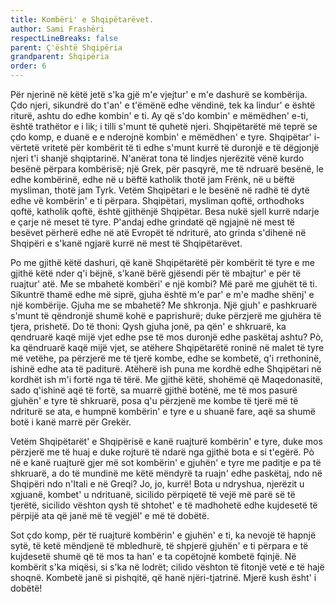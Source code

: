 ```yaml
---
title: Kombëri' e Shqipëtarëvet.
author: Sami Frashëri
respectLineBreaks: false
parent: Ç'është Shqipëria
grandparent: Shqipëria
order: 6
---
```


Për njerinë në këtë jetë s'ka gjë m'e vjejtur' e m'e
dashurë se kombërija. Çdo njeri, sikundrë do t'an' e
t'ëmënë edhe vëndinë, tek ka lindur' e është riturë, ashtu
do edhe kombin' e ti. Ay që s'do kombin' e mëmëdhen' e-ti,
është trathëtor e i lik; i tilli s'munt të quhetë njeri.
Shqipëtarëtë më teprë se çdo komp, e duanë e e nderojnë
kombin' e mëmëdhen' e tyre. Shqipëtar' i-vërtetë vritetë
për kombërit të ti edhe s'munt kurrë të duronjë e të
dëgjonjë njeri t'i shanjë shqiptarinë. N'anërat tona të
lindjes njerëzitë vënë kurdo besënë përpara kombërisë;
një Grek, për pasqyrë, me të ndruarë besënë, le edhe
kombërinë, edhe në u bëftë katholik thotë jam Frënk, në
u bëftë mysliman, thotë jam Tyrk. Vetëm Shqipëtari e le
besënë në radhë të dytë edhe vë kombërin' e ti përpara.
Shqipëtari, mysliman qoftë, orthodhoks qoftë, katholik
qoftë, është gjithënjë Shqipëtar. Besa nukë sjell kurrë
ndarje e çarje në meset të tyre. P'andaj edhe grindatë që
ngjajnë në mest të besëvet përherë edhe në atë Evropët të
ndriturë, ato grinda s'dihenë në Shqipëri e s'kanë ngjarë
kurrë në mest të Shqipëtarëvet.

Po me gjithë këtë dashuri, që kanë Shqipëtarëtë për
kombërit të tyre e me gjithë këtë nder q'i bëjnë, s'kanë
bërë gjësendi për të mbajtur' e për të ruajtur' atë. Me se
mbahetë kombëri' e një kombi? Më parë me gjuhët të ti.
Sikuntrë thamë edhe më siprë, gjuha është m'e par' e m'e
madhe shënj' e një kombërije. Gjuha me se mbahetë? Me
shkronja. Një gjuh' e pashkruarë s'munt të qëndronjë
shumë kohë e paprishurë; duke përzjerë me gjuhëra të
tjera, prishetë. Do të thoni: Qysh gjuha jonë, pa qën' e
shkruarë, ka qendruarë kaqë mijë vjet edhe pse të mos
duronjë edhe paskëtaj ashtu? Pò, ka qëndruarë kaqë mijë
vjet, se atëhere Shqipëtarëtë roninë në malet të tyre më
vetëhe, pa përzjerë me të tjerë kombe, edhe se kombetë,
q'i rrethoninë, ishinë edhe ata të paditurë. Atëherë ish
puna me kordhë edhe Shqipëtari në kordhët ish m'i fortë
nga të tërë. Me gjithë këtë, shohëmë që Maqedonasitë,
sado q'ishinë aqë të fortë, sa muarrë gjithë botënë, me të
mos pasurë gjuhën' e tyre të shkruarë, posa q'u përzjenë
me kombe të tjerë më të ndriturë se ata, e humpnë
kombërin' e tyre e u shuanë fare, aqë sa shumë botë i kanë
marrë për Grekër.

Vetëm Shqipëtarët' e Shqipërisë e kanë ruajturë
kombërin' e tyre, duke mos përzjerë me të huaj e duke
rojturë të ndarë nga gjithë bota e si t'egërë. Pò në e kanë
ruajturë gjer më sot kombërin' e gjuhën' e tyre me paditje
e pa të shkruarë, a do të mundinë me këtë mëndyrë ta
ruajn' edhe paskëtaj, ndo në Shqipëri ndo n'Itali e në
Greqi? Jo, jo, kurrë! Bota u ndryshua, njerëzit u xgjuanë,
kombet' u ndrituanë, sicilido përpiqetë të vejë më parë së
të tjerëtë, sicilido vështon qysh të shtohet' e të madhohetë
edhe kujdesetë të përpijë ata që janë më të vegjël' e më të
dobëtë.

Sot çdo komp, për të ruajturë kombërin' e gjuhën' e
ti, ka nevojë të hapnjë sytë, të ketë mëndjenë të
mbledhurë, të shpjerë gjuhën' e ti përpara e të kujdesetë
shumë që të mos ta han' e ta copëtojnë kombetë fqinjë. Në
kombërit s'ka miqësi, si s'ka në lodrët; cilido vështon të
fitonjë vetë e të hajë shoqnë. Kombetë janë si pishqitë, që
hanë njëri-tjatrinë. Mjerë kush ësht' i dobëtë!
